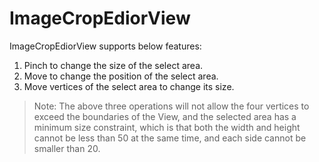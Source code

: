 # ImageCropEdiorView

ImageCropEdiorView supports below features:
1. Pinch to change the size of the select area.
2. Move to change the position of the select area.
3. Move vertices of the select area to change its size.

> Note: The above three operations will not allow the four vertices to exceed the boundaries of the View, and the selected area has a minimum size constraint, which is that both the width and height cannot be less than 50 at the same time, and each side cannot be smaller than 20.
